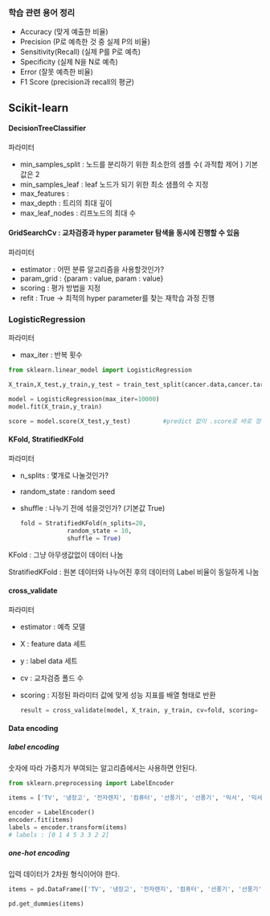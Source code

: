 ### 학습 관련 용어 정리

- Accuracy (맞게 예출한 비율)
- Precision (P로 예측한 것 중 실제 P의 비율)
- Sensitivity(Recall) (실제 P를 P로 예측)
- Specificity (실제 N을 N로 예측)
- Error (잘못 예측한 비율)
- F1 Score (precision과 recall의 평균)









## Scikit-learn

#### DecisionTreeClassifier

파라미터

- min_samples_split : 노드를 분리하기 위한 최소한의 샘플 수( 과적합 제어 )  기본값은 2
- min_samples_leaf : leaf 노드가 되기 위한 최소 샘플의 수 지정
- max_features : 
- max_depth : 트리의 최대 깊이
- max_leaf_nodes : 리프노드의 최대 수



#### GridSearchCv : 교차검증과 hyper parameter 탐색을 동시에 진행할 수 있음

파라미터

- estimator : 어떤 분류 알고리즘을 사용할것인가?
- param_grid : {param : value, param : value}
- scoring : 평가 방법을 지정
- refit : True -> 최적의 hyper parameter를 찾는 재학습 과정 진행



### LogisticRegression

파라미터

- max_iter : 반복 횟수

```python
from sklearn.linear_model import LogisticRegression

X_train,X_test,y_train,y_test = train_test_split(cancer.data,cancer.target)

model = LogisticRegression(max_iter=10000)
model.fit(X_train,y_train)

score = model.score(X_test,y_test)         #predict 없이 .score로 바로 정확도 확인
```





#### KFold, StratifiedKFold

파라미터

- n_splits : 몇개로 나눌것인가?

- random_state : random seed

- shuffle : 나누기 전에 섞을것인가? (기본값 True)

  ```python
  fold = StratifiedKFold(n_splits=20,
               random_state = 10,
               shuffle = True)
  ```

KFold : 그냥 아무생값없이 데이터 나눔

StratifiedKFold : 원본 데이터와 나누어진 후의 데이터의 Label 비율이 동일하게 나눔



#### cross_validate

파라미터

- estimator : 예측 모델

- X : feature data 세트

- y : label data 세트

- cv : 교차검증 폴드 수

- scoring : 지정된 파라미터 값에 맞게 성능 지표를 배열 형태로 반환

  ```python
  result = cross_validate(model, X_train, y_train, cv=fold, scoring= scoring)
  ```

  



#### Data encoding

##### label encoding 

숫자에 따라 가중치가 부여되는 알고리즘에서는 사용하면 안된다.

```python
from sklearn.preprocessing import LabelEncoder

items = ['TV', '냉장고', '전자렌지', '컴퓨터', '선풍기', '선풍기', '믹서', '믹서']

encoder = LabelEncoder()
encoder.fit(items)
labels = encoder.transform(items)
# labels : [0 1 4 5 3 3 2 2]
```



##### one-hot encoding

입력 데이터가 2차원 형식이어야 한다.

```python
items = pd.DataFrame(['TV', '냉장고', '전자렌지', '컴퓨터', '선풍기', '선풍기', '믹서', '믹서'], columns=['items'])

pd.get_dummies(items)
```

